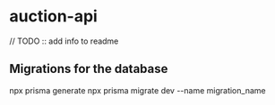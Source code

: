 # auction-api

// TODO :: add info to readme

## Migrations for the database

npx prisma generate
npx prisma migrate dev --name migration_name
